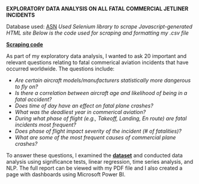 **EXPLORATORY DATA ANALYSIS ON ALL FATAL COMMERCIAL JETLINER INCIDENTS**


Database used: [ASN](https://asn.flightsafety.org/asndb/types/CJ)
*Used Selenium library to scrape Javascript-generated HTML site 
Below is the code used for scraping and formatting my .csv file*

**[Scraping code](docs/ASNscraper.ipynb)**



As part of my exploratory data analysis, I wanted to ask 20 important and relevant questions relating to fatal commerical aviation incidents that have occurred worldwide.
The questions include:

- *Are certain aircraft models/manufacturers statistically more dangerous to fly on?*
- *Is there a correlation between aircraft age and likelihood of being in a fatal accident?*
- *Does time of day have an effect on fatal plane crashes?*
- *What was the deadliest year in commerical aviation?*
- *During what phase of flight (e.g., Takeoff, Landing, En route) are fatal incidents most frequent?* 
- *Does phase of flight impact severity of the incident (# of fatalities)?* 
- *What are some of the most frequent causes of commercial plane crashes?*


To answer these questions, I examined the **[dataset](docs/cleaned_asndb.csv)** and conducted data analysis using significance tests, linear regression, time series analysis, and NLP. The full report can be viewed with my PDF file and I also created a page with dashboards using Microsoft Power BI.
